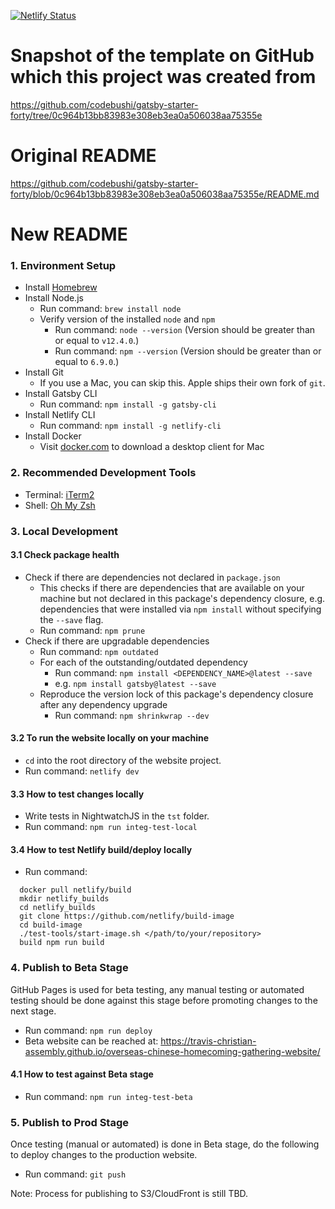 [![Netlify Status](https://api.netlify.com/api/v1/badges/a55c8f7f-edb7-474b-a634-b3f1abf9ea56/deploy-status)](https://app.netlify.com/sites/dreezys-tech-hive/deploys)

# Snapshot of the template on GitHub which this project was created from
https://github.com/codebushi/gatsby-starter-forty/tree/0c964b13bb83983e308eb3ea0a506038aa75355e

# Original README
https://github.com/codebushi/gatsby-starter-forty/blob/0c964b13bb83983e308eb3ea0a506038aa75355e/README.md

# New README
### 1. Environment Setup
* Install [Homebrew](https://docs.brew.sh/Installation)
* Install Node.js
  * Run command: `brew install node`
  * Verify version of the installed `node` and `npm`
    * Run command: `node --version` (Version should be greater than or equal to `v12.4.0`.)
    * Run command: `npm --version` (Version should be greater than or equal to `6.9.0`.)
* Install Git
  * If you use a Mac, you can skip this. Apple ships their own fork of `git`.
* Install Gatsby CLI
  * Run command: `npm install -g gatsby-cli`
* Install Netlify CLI
  * Run command: `npm install -g netlify-cli`
* Install Docker
  * Visit [docker.com](https://www.docker.com/) to download a desktop client for Mac

### 2. Recommended Development Tools
* Terminal: [iTerm2](https://www.iterm2.com/)
* Shell: [Oh My Zsh](https://github.com/robbyrussell/oh-my-zsh)

### 3. Local Development
#### 3.1 Check package health
* Check if there are dependencies not declared in `package.json`
  * This checks if there are dependencies that are available on your machine but not declared in this package's dependency closure, e.g. dependencies that were installed via `npm install` without specifying the `--save` flag.
  * Run command: `npm prune`
* Check if there are upgradable dependencies
  * Run command: `npm outdated`
  * For each of the outstanding/outdated dependency
    * Run command: `npm install <DEPENDENCY_NAME>@latest --save`
    * e.g. `npm install gatsby@latest --save`
  * Reproduce the version lock of this package's dependency closure after any dependency upgrade
    * Run command: `npm shrinkwrap --dev`

#### 3.2 To run the website locally on your machine
* `cd` into the root directory of the website project.
* Run command: `netlify dev`

#### 3.3 How to test changes locally
* Write tests in NightwatchJS in the `tst` folder.
* Run command: `npm run integ-test-local`

#### 3.4 How to test Netlify build/deploy locally
* Run command:
```
  docker pull netlify/build
  mkdir netlify_builds
  cd netlify_builds
  git clone https://github.com/netlify/build-image
  cd build-image
  ./test-tools/start-image.sh </path/to/your/repository>
  build npm run build
```

### 4. Publish to Beta Stage
GitHub Pages is used for beta testing, any manual testing or automated testing should be done against this stage before promoting changes to the next stage.

* Run command: `npm run deploy`
* Beta website can be reached at: https://travis-christian-assembly.github.io/overseas-chinese-homecoming-gathering-website/

#### 4.1 How to test against Beta stage
* Run command: `npm run integ-test-beta`

### 5. Publish to Prod Stage
Once testing (manual or automated) is done in Beta stage, do the following to deploy changes to the production website.

* Run command: `git push`

Note: Process for publishing to S3/CloudFront is still TBD.
